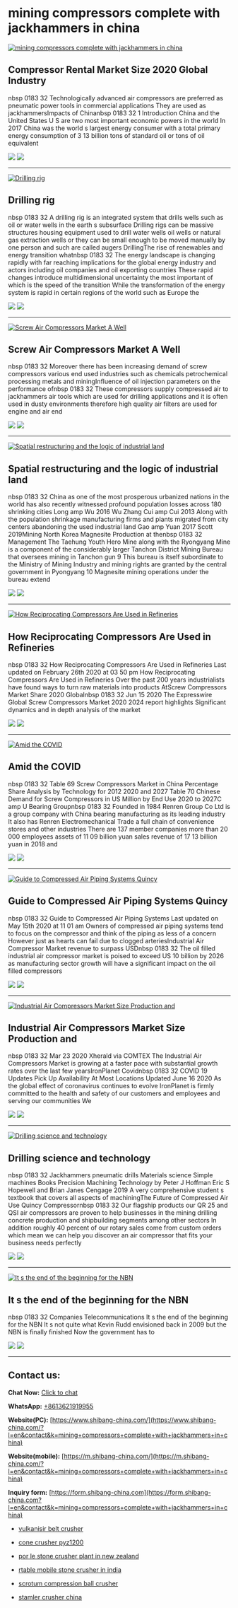 # mining compressors complete with jackhammers in china

<a href="https://swt.shibang-china.com/?l=en&img&k=mining+compressors+complete+with+jackhammers+in+china" target="_blank">![mining compressors complete with jackhammers in china](http://static.shibang-china.com/all-800x300/221.jpg)</a>

## Compressor Rental Market Size 2020 Global Industry
nbsp 0183 32 Technologically advanced air compressors are preferred as pneumatic power tools in commercial applications They are used as jackhammersImpacts of Chinanbsp 0183 32 1 Introduction China and the United States U S are two most important economic powers in the world In 2017 China was the world s largest energy consumer with a total primary energy consumption of 3 13 billion tons of standard oil or tons of oil equivalent


<a href="https://whatsapp.shibangsoft.com/WhatsApp.php" target="_blank" title="WhatsApp">![](http://static.shibang-china.com/icon/whatsapp.png)</a> <a href="https://swt.shibang-china.com/?l=en&icon&k=mining+compressors+complete+with+jackhammers+in+china" target="_blank">![](http://static.shibang-china.com/icon/chat-en.png)</a>

---

<a href="https://swt.shibang-china.com/?l=en&img&k=mining+compressors+complete+with+jackhammers+in+china" target="_blank">![Drilling rig](http://static.shibang-china.com/all-800x300/932.jpg)</a>

## Drilling rig
nbsp 0183 32 A drilling rig is an integrated system that drills wells such as oil or water wells in the earth s subsurface Drilling rigs can be massive structures housing equipment used to drill water wells oil wells or natural gas extraction wells or they can be small enough to be moved manually by one person and such are called augers DrillingThe rise of renewables and energy transition whatnbsp 0183 32 The energy landscape is changing rapidly with far reaching implications for the global energy industry and actors including oil companies and oil exporting countries These rapid changes introduce multidimensional uncertainty the most important of which is the speed of the transition While the transformation of the energy system is rapid in certain regions of the world such as Europe the


<a href="https://whatsapp.shibangsoft.com/WhatsApp.php" target="_blank" title="WhatsApp">![](http://static.shibang-china.com/icon/whatsapp.png)</a> <a href="https://swt.shibang-china.com/?l=en&icon&k=mining+compressors+complete+with+jackhammers+in+china" target="_blank">![](http://static.shibang-china.com/icon/chat-en.png)</a>

---

<a href="https://swt.shibang-china.com/?l=en&img&k=mining+compressors+complete+with+jackhammers+in+china" target="_blank">![Screw Air Compressors Market A Well](http://static.shibang-china.com/all-800x300/347.jpg)</a>

## Screw Air Compressors Market A Well
nbsp 0183 32 Moreover there has been increasing demand of screw compressors various end used industries such as chemicals petrochemical processing metals and miningInfluence of oil injection parameters on the performance ofnbsp 0183 32 These compressors supply compressed air to jackhammers air tools which are used for drilling applications and it is often used in dusty environments therefore high quality air filters are used for engine and air end


<a href="https://whatsapp.shibangsoft.com/WhatsApp.php" target="_blank" title="WhatsApp">![](http://static.shibang-china.com/icon/whatsapp.png)</a> <a href="https://swt.shibang-china.com/?l=en&icon&k=mining+compressors+complete+with+jackhammers+in+china" target="_blank">![](http://static.shibang-china.com/icon/chat-en.png)</a>

---

<a href="https://swt.shibang-china.com/?l=en&img&k=mining+compressors+complete+with+jackhammers+in+china" target="_blank">![Spatial restructuring and the logic of industrial land](http://static.shibang-china.com/all-800x300/877.jpg)</a>

## Spatial restructuring and the logic of industrial land
nbsp 0183 32 China as one of the most prosperous urbanized nations in the world has also recently witnessed profound population losses across 180 shrinking cities Long amp Wu 2016 Wu Zhang Cui amp Cui 2013 Along with the population shrinkage manufacturing firms and plants migrated from city centers abandoning the used industrial land Gao amp Yuan 2017 Scott 2019Mining North Korea Magnesite Production at thenbsp 0183 32 Management The Taehung Youth Hero Mine along with the Ryongyang Mine is a component of the considerably larger Tanchon District Mining Bureau that oversees mining in Tanchon gun 9 This bureau is itself subordinate to the Ministry of Mining Industry and mining rights are granted by the central government in Pyongyang 10 Magnesite mining operations under the bureau extend


<a href="https://whatsapp.shibangsoft.com/WhatsApp.php" target="_blank" title="WhatsApp">![](http://static.shibang-china.com/icon/whatsapp.png)</a> <a href="https://swt.shibang-china.com/?l=en&icon&k=mining+compressors+complete+with+jackhammers+in+china" target="_blank">![](http://static.shibang-china.com/icon/chat-en.png)</a>

---

<a href="https://swt.shibang-china.com/?l=en&img&k=mining+compressors+complete+with+jackhammers+in+china" target="_blank">![How Reciprocating Compressors Are Used in Refineries](http://static.shibang-china.com/all-800x300/971.jpg)</a>

## How Reciprocating Compressors Are Used in Refineries
nbsp 0183 32 How Reciprocating Compressors Are Used in Refineries Last updated on February 26th 2020 at 03 50 pm How Reciprocating Compressors Are Used in Refineries Over the past 200 years industrialists have found ways to turn raw materials into products AtScrew Compressors Market Share 2020 Globalnbsp 0183 32 Jun 15 2020 The Expresswire Global Screw Compressors Market 2020 2024 report highlights Significant dynamics and in depth analysis of the market


<a href="https://whatsapp.shibangsoft.com/WhatsApp.php" target="_blank" title="WhatsApp">![](http://static.shibang-china.com/icon/whatsapp.png)</a> <a href="https://swt.shibang-china.com/?l=en&icon&k=mining+compressors+complete+with+jackhammers+in+china" target="_blank">![](http://static.shibang-china.com/icon/chat-en.png)</a>

---

<a href="https://swt.shibang-china.com/?l=en&img&k=mining+compressors+complete+with+jackhammers+in+china" target="_blank">![Amid the COVID](http://static.shibang-china.com/all-800x300/489.jpg)</a>

## Amid the COVID
nbsp 0183 32 Table 69 Screw Compressors Market in China Percentage Share Analysis by Technology for 2012 2020 and 2027 Table 70 Chinese Demand for Screw Compressors in US Million by End Use 2020 to 2027C amp U Bearing Groupnbsp 0183 32 Founded in 1984 Renren Group Co Ltd is a group company with China bearing manufacturing as its leading industry It also has Renren Electromechanical Trade a full chain of convenience stores and other industries There are 137 member companies more than 20 000 employees assets of 11 09 billion yuan sales revenue of 17 13 billion yuan in 2018 and


<a href="https://whatsapp.shibangsoft.com/WhatsApp.php" target="_blank" title="WhatsApp">![](http://static.shibang-china.com/icon/whatsapp.png)</a> <a href="https://swt.shibang-china.com/?l=en&icon&k=mining+compressors+complete+with+jackhammers+in+china" target="_blank">![](http://static.shibang-china.com/icon/chat-en.png)</a>

---

<a href="https://swt.shibang-china.com/?l=en&img&k=mining+compressors+complete+with+jackhammers+in+china" target="_blank">![Guide to Compressed Air Piping Systems Quincy](http://static.shibang-china.com/all-800x300/258.jpg)</a>

## Guide to Compressed Air Piping Systems Quincy
nbsp 0183 32 Guide to Compressed Air Piping Systems Last updated on May 15th 2020 at 11 01 am Owners of compressed air piping systems tend to focus on the compressor and think of the piping as less of a concern However just as hearts can fail due to clogged arteriesIndustrial Air Compressor Market revenue to surpass USDnbsp 0183 32 The oil filled industrial air compressor market is poised to exceed US 10 billion by 2026 as manufacturing sector growth will have a significant impact on the oil filled compressors


<a href="https://whatsapp.shibangsoft.com/WhatsApp.php" target="_blank" title="WhatsApp">![](http://static.shibang-china.com/icon/whatsapp.png)</a> <a href="https://swt.shibang-china.com/?l=en&icon&k=mining+compressors+complete+with+jackhammers+in+china" target="_blank">![](http://static.shibang-china.com/icon/chat-en.png)</a>

---

<a href="https://swt.shibang-china.com/?l=en&img&k=mining+compressors+complete+with+jackhammers+in+china" target="_blank">![Industrial Air Compressors Market Size Production and](http://static.shibang-china.com/all-800x300/548.jpg)</a>

## Industrial Air Compressors Market Size Production and
nbsp 0183 32 Mar 23 2020 Xherald via COMTEX The Industrial Air Compressors Market is growing at a faster pace with substantial growth rates over the last few yearsIronPlanet Covidnbsp 0183 32 COVID 19 Updates Pick Up Availability At Most Locations Updated June 16 2020 As the global effect of coronavirus continues to evolve IronPlanet is firmly committed to the health and safety of our customers and employees and serving our communities We


<a href="https://whatsapp.shibangsoft.com/WhatsApp.php" target="_blank" title="WhatsApp">![](http://static.shibang-china.com/icon/whatsapp.png)</a> <a href="https://swt.shibang-china.com/?l=en&icon&k=mining+compressors+complete+with+jackhammers+in+china" target="_blank">![](http://static.shibang-china.com/icon/chat-en.png)</a>

---

<a href="https://swt.shibang-china.com/?l=en&img&k=mining+compressors+complete+with+jackhammers+in+china" target="_blank">![Drilling science and technology](http://static.shibang-china.com/all-800x300/9.jpg)</a>

## Drilling science and technology
nbsp 0183 32 Jackhammers pneumatic drills Materials science Simple machines Books Precision Machining Technology by Peter J Hoffman Eric S Hopewell and Brian Janes Cengage 2019 A very comprehensive student s textbook that covers all aspects of machiningThe Future of Compressed Air Use Quincy Compressornbsp 0183 32 Our flagship products our QR 25 and QSI air compressors are proven to help businesses in the mining drilling concrete production and shipbuilding segments among other sectors In addition roughly 40 percent of our rotary sales come from custom orders which mean we can help you discover an air compressor that fits your business needs perfectly


<a href="https://whatsapp.shibangsoft.com/WhatsApp.php" target="_blank" title="WhatsApp">![](http://static.shibang-china.com/icon/whatsapp.png)</a> <a href="https://swt.shibang-china.com/?l=en&icon&k=mining+compressors+complete+with+jackhammers+in+china" target="_blank">![](http://static.shibang-china.com/icon/chat-en.png)</a>

---

<a href="https://swt.shibang-china.com/?l=en&img&k=mining+compressors+complete+with+jackhammers+in+china" target="_blank">![It s the end of the beginning for the NBN](http://static.shibang-china.com/all-800x300/1132.jpg)</a>

## It s the end of the beginning for the NBN
nbsp 0183 32 Companies Telecommunications It s the end of the beginning for the NBN It s not quite what Kevin Rudd envisioned back in 2009 but the NBN is finally finished Now the government has to

<a href="https://whatsapp.shibangsoft.com/WhatsApp.php" target="_blank" title="WhatsApp">![](http://static.shibang-china.com/icon/whatsapp.png)</a> <a href="https://swt.shibang-china.com/?l=en&icon&k=mining+compressors+complete+with+jackhammers+in+china" target="_blank">![](http://static.shibang-china.com/icon/chat-en.png)</a>

---
## Contact us:

**Chat Now:** [Click to chat](https://swt.shibang-china.com?l=en&contact&k=mining+compressors+complete+with+jackhammers+in+china)

**WhatsApp:**  [+8613621919955](https://whatsapp.shibangsoft.com/WhatsApp.php)

**Website(PC):** [https://www.shibang-china.com/](https://www.shibang-china.com/?l=en&contact&k=mining+compressors+complete+with+jackhammers+in+china)

**Website(mobile):** [https://m.shibang-china.com/](https://m.shibang-china.com/?l=en&contact&k=mining+compressors+complete+with+jackhammers+in+china)

**Inquiry form:** [https://form.shibang-china.com](https://form.shibang-china.com?l=en&contact&k=mining+compressors+complete+with+jackhammers+in+china)

* [vulkanisir belt crusher](../163/vulkanisir%20belt%20crusher.md)

* [cone crusher pyz1200](../167/cone%20crusher%20pyz1200.md)

* [por le stone crusher plant in new zealand](../168/por%20le%20stone%20crusher%20plant%20in%20new%20zealand.md)

* [rtable mobile stone crusher in india](../167/rtable%20mobile%20stone%20crusher%20in%20india.md)

* [scrotum compression ball crusher](../166/scrotum%20compression%20ball%20crusher.md)

* [stamler crusher china](../169/stamler%20crusher%20china.md)